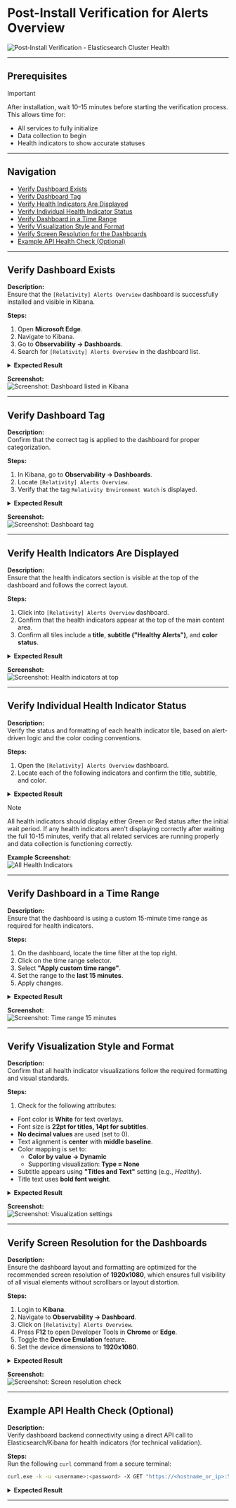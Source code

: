 ﻿# Post-Install Verification for Alerts Overview

![Post-Install Verification - Elasticsearch Cluster Health](../../../resources/post-install-verification-images/Post-installation-verification.svg)

---

## Prerequisites

> [!IMPORTANT]
> After installation, wait 10–15 minutes before starting the verification process. This allows time for:
> - All services to fully initialize
> - Data collection to begin
> - Health indicators to show accurate statuses

---

## Navigation

- [Verify Dashboard Exists](#verify-dashboard-exists)  
- [Verify Dashboard Tag](#verify-dashboard-tag)  
- [Verify Health Indicators Are Displayed](#verify-health-indicators-are-displayed)  
- [Verify Individual Health Indicator Status](#verify-individual-health-indicator-status)  
- [Verify Dashboard in a Time Range](#verify-dashboard-in-a-time-range)  
- [Verify Visualization Style and Format](#verify-visualization-style-and-format)  
- [Verify Screen Resolution for the Dashboards](#verify-screen-resolution-for-the-dashboards)  
- [Example API Health Check (Optional)](#example-api-health-check-optional)

---

## Verify Dashboard Exists

**Description:**  
Ensure that the `[Relativity] Alerts Overview` dashboard is successfully installed and visible in Kibana.

**Steps:**
1. Open **Microsoft Edge**.
2. Navigate to Kibana.
3. Go to **Observability → Dashboards**.
4. Search for `[Relativity] Alerts Overview` in the dashboard list.

<details>
<summary><strong>Expected Result</strong></summary>

- `[Relativity] Alerts Overview` appears in the dashboard list.
- The dashboard is accessible without errors.
</details>

**Screenshot:**  
![Screenshot: Dashboard listed in Kibana](../../../resources/post-install-verification-images/alerts-overview/dashboard-listed.png)

---

## Verify Dashboard Tag

**Description:**  
Confirm that the correct tag is applied to the dashboard for proper categorization.

**Steps:**
1. In Kibana, go to **Observability → Dashboards**.
2. Locate `[Relativity] Alerts Overview`.
3. Verify that the tag `Relativity Environment Watch` is displayed.

<details>
<summary><strong>Expected Result</strong></summary>

- The dashboard includes the `Relativity Environment Watch` tag.
</details>

**Screenshot:**  
![Screenshot: Dashboard tag](../../../resources/post-install-verification-images/alerts-overview/dashboard-tag.png)

---

## Verify Health Indicators Are Displayed

**Description:**  
Ensure that the health indicators section is visible at the top of the dashboard and follows the correct layout.

**Steps:**
1. Click into `[Relativity] Alerts Overview` dashboard.
2. Confirm that the health indicators appear at the top of the main content area.
3. Confirm all tiles include a **title**, **subtitle ("Healthy Alerts")**, and **color status**.

<details>
<summary><strong>Expected Result</strong></summary>

- Health indicators are present and aligned at the top.
- All indicators include:
  - Title (e.g., "Agents", "Monitoring")
  - Subtitle: *Healthy Alerts*
  - Color: Green or Red based on alert state.
</details>

**Screenshot:**  
![Screenshot: Health indicators at top](../../../resources/post-install-verification-images/alerts-overview/health-indicators-overview.png)

---

## Verify Individual Health Indicator Status

**Description:**  
Verify the status and formatting of each health indicator tile, based on alert-driven logic and the color coding conventions.

**Steps:**
1. Open the `[Relativity] Alerts Overview` dashboard.
2. Locate each of the following indicators and confirm the title, subtitle, and color.

<details>
<summary><strong>Expected Result</strong></summary>

- **Green** = No active alerts (Healthy)
- **Red** = Active alerts present (Unhealthy)
</details>

> [!NOTE]
> All health indicators should display either Green or Red status after the initial wait period. If any health indicators aren't displaying correctly after waiting the full 10-15 minutes, verify that all related services are running properly and data collection is functioning correctly.

**Example Screenshot:**  
![All Health Indicators](../../../resources/post-install-verification-images/alerts-overview/all-health-indicators.png)

---

## Verify Dashboard in a Time Range

**Description:**  
Ensure that the dashboard is using a custom 15-minute time range as required for health indicators.

**Steps:**
1. On the dashboard, locate the time filter at the top right.
2. Click on the time range selector.
3. Select **"Apply custom time range"**.
4. Set the range to the **last 15 minutes**.
5. Apply changes.

<details>
<summary><strong>Expected Result</strong></summary>

- The time range reflects the last 15 minutes.
- Health indicators update dynamically based on this range.
</details>

**Screenshot:**  
![Screenshot: Time range 15 minutes](../../../resources/post-install-verification-images/alerts-overview/time-range-15-minutes.png)

---

## Verify Visualization Style and Format

**Description:**  
Confirm that all health indicator visualizations follow the required formatting and visual standards.

**Steps:**
1. Check for the following attributes:
  - Font color is **White** for text overlays.
  - Font size is **22pt for titles, 14pt for subtitles**.
  - **No decimal values** are used (set to 0).
  - Text alignment is **center** with **middle baseline**.
  - Color mapping is set to:
    - **Color by value → Dynamic**
    - Supporting visualization: **Type = None**
  - Subtitle appears using **"Titles and Text"** setting (e.g., *Healthy*).
  - Title text uses **bold font weight**.

<details>
<summary><strong>Expected Result</strong></summary>

- All tiles meet visualization standards.
- No tooltips, labels, or legends are improperly formatted.
- Visual consistency across the entire dashboard.
</details>

**Screenshot:**  
![Screenshot: Visualization settings](../../../resources/post-install-verification-images/alerts-overview/visualization-style.png)

---

## Verify Screen Resolution for the Dashboards

**Description:**  
Ensure the dashboard layout and formatting are optimized for the recommended screen resolution of **1920x1080**, which ensures full visibility of all visual elements without scrollbars or layout distortion.

**Steps:**
1. Login to **Kibana**.
2. Navigate to **Observability → Dashboard**.
3. Click on `[Relativity] Alerts Overview`.
4. Press **F12** to open Developer Tools in **Chrome** or **Edge**.
5. Toggle the **Device Emulation** feature.
6. Set the device dimensions to **1920x1080**.

<details>
<summary><strong>Expected Result</strong></summary>

- The dashboard fits within a 1920x1080 resolution.
- No horizontal or vertical scrollbars are required to view core components.
- All health indicators and visualizations remain properly aligned.
</details>

**Screenshot:**  
![Screenshot: Screen resolution check](../../../resources/post-install-verification-images/alerts-overview/screen-resolution-check.png)

---

## Example API Health Check (Optional)

**Description:**  
Verify dashboard backend connectivity using a direct API call to Elasticsearch/Kibana for health indicators (for technical validation).

**Steps:**  
Run the following `curl` command from a secure terminal:

```bash
curl.exe -k -u <username>:<password> -X GET "https://<hostname_or_ip>:5601/api/saved_objects/_find?type=dashboard&search_fields=title&search=%5BRelativity%5D%20Alerts%20Overview" -H 'kbn-xsrf: true'
```

<details>
<summary><strong>Expected Result</strong></summary>

- A JSON response returns the dashboard object.
- Status code `200 OK`.
</details>

---
